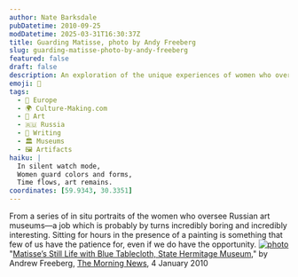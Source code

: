 ```yaml
---
author: Nate Barksdale
pubDatetime: 2010-09-25
modDatetime: 2025-03-31T16:30:37Z
title: Guarding Matisse, photo by Andy Freeberg
slug: guarding-matisse-photo-by-andy-freeberg
featured: false
draft: false
description: An exploration of the unique experiences of women who oversee Russian art museums, specifically highlighting the patience required to engage with art on a deep level.
emoji: 🎨
tags:
  - 🍷 Europe
  - 🌍 Culture-Making.com
  - 🎨 Art
  - 🇷🇺 Russia
  - 📝 Writing
  - 🏛️ Museums
  - 🖼️ Artifacts
haiku: |
  In silent watch mode,  
  Women guard colors and forms,  
  Time flows, art remains.
coordinates: [59.9343, 30.3351]
---
```


From a series of in situ portraits of the women who oversee Russian art museums—a job which is probably by turns incredibly boring and incredibly interesting. Sitting for hours in the presence of a painting is something that few of us have the patience for, even if we do have the opportunity. [![photo](http://culture-making.com/media/03-1.jpg)](http://www.themorningnews.org/archives/galleries/guardians_of_the_art_world/03gotaw.php)
"[Matisse’s Still Life with Blue Tablecloth, State Hermitage Museum](http://www.themorningnews.org/archives/galleries/guardians_of_the_art_world/03gotaw.php)," by Andrew Freeberg, [The Morning News](http://www.themorningnews.org/archives/galleries/guardians_of_the_art_world/03gotaw.php), 4 January 2010
